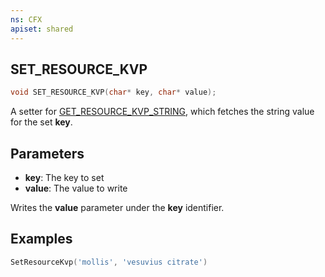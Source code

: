 ```yaml
---
ns: CFX
apiset: shared
---
```

## SET_RESOURCE_KVP

```c
void SET_RESOURCE_KVP(char* key, char* value);
```

A setter for [GET_RESOURCE_KVP_STRING](#_0x5240DA5A), which fetches the string value for the set **key**.

## Parameters
* **key**: The key to set
* **value**: The value to write

Writes the **value** parameter under the **key** identifier.

## Examples
```lua
SetResourceKvp('mollis', 'vesuvius citrate')
```
